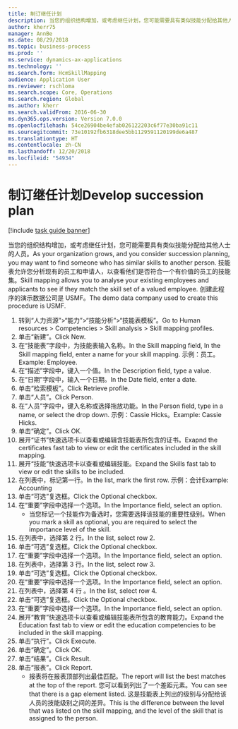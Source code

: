 ```yaml
---
title: 制订继任计划
description: 当您的组织结构增加，或考虑继任计划，您可能需要具有类似技能分配给其他人士的人员。
author: kherr75
manager: AnnBe
ms.date: 08/29/2018
ms.topic: business-process
ms.prod: ''
ms.service: dynamics-ax-applications
ms.technology: ''
ms.search.form: HcmSkillMapping
audience: Application User
ms.reviewer: rschloma
ms.search.scope: Core, Operations
ms.search.region: Global
ms.author: kherr
ms.search.validFrom: 2016-06-30
ms.dyn365.ops.version: Version 7.0.0
ms.openlocfilehash: 54ce26904be4efab026122203c6f77e30ba91c11
ms.sourcegitcommit: 73e10192fb6318dee5bb1129591120199de6a487
ms.translationtype: HT
ms.contentlocale: zh-CN
ms.lasthandoff: 12/20/2018
ms.locfileid: "54934"
---
```

# <a name="develop-succession-plan"></a><span data-ttu-id="19b58-103">制订继任计划</span><span class="sxs-lookup"><span data-stu-id="19b58-103">Develop succession plan</span></span>

[!include [task guide banner](../../includes/task-guide-banner.md)]

<span data-ttu-id="19b58-104">当您的组织结构增加，或考虑继任计划，您可能需要具有类似技能分配给其他人士的人员。</span><span class="sxs-lookup"><span data-stu-id="19b58-104">As your organization grows, and you consider succession planning, you may want to find someone who has similar skills to another person.</span></span>  <span data-ttu-id="19b58-105">技能表允许您分析现有的员工和申请人，以查看他们是否符合一个有价值的员工的技能集。</span><span class="sxs-lookup"><span data-stu-id="19b58-105">Skill mapping allows you to analyse your existing employees and applicants to see if they match the skill set of a valued employee.</span></span> <span data-ttu-id="19b58-106">创建此程序的演示数据公司是 USMF。</span><span class="sxs-lookup"><span data-stu-id="19b58-106">The demo data company used to create this procedure is USMF.</span></span>

1. <span data-ttu-id="19b58-107">转到“人力资源”>“能力”>“技能分析”>“技能表模板”。</span><span class="sxs-lookup"><span data-stu-id="19b58-107">Go to Human resources > Competencies > Skill analysis > Skill mapping profiles.</span></span>
2. <span data-ttu-id="19b58-108">单击“新建”。</span><span class="sxs-lookup"><span data-stu-id="19b58-108">Click New.</span></span>
3. <span data-ttu-id="19b58-109">在“技能表”字段中，为技能表输入名称。</span><span class="sxs-lookup"><span data-stu-id="19b58-109">In the Skill mapping field, In the Skill mapping field, enter a name for your skill mapping.</span></span>  <span data-ttu-id="19b58-110">示例：员工。</span><span class="sxs-lookup"><span data-stu-id="19b58-110">Example: Employee.</span></span>
4. <span data-ttu-id="19b58-111">在“描述”字段中，键入一个值。</span><span class="sxs-lookup"><span data-stu-id="19b58-111">In the Description field, type a value.</span></span>
5. <span data-ttu-id="19b58-112">在“日期”字段中，输入一个日期。</span><span class="sxs-lookup"><span data-stu-id="19b58-112">In the Date field, enter a date.</span></span>
6. <span data-ttu-id="19b58-113">单击“检索模板”。</span><span class="sxs-lookup"><span data-stu-id="19b58-113">Click Retrieve profile.</span></span>
7. <span data-ttu-id="19b58-114">单击“人员”。</span><span class="sxs-lookup"><span data-stu-id="19b58-114">Click Person.</span></span>
8. <span data-ttu-id="19b58-115">在“人员”字段中，键入名称或选择拖放功能。</span><span class="sxs-lookup"><span data-stu-id="19b58-115">In the Person field, type in a name, or select the drop down.</span></span>  <span data-ttu-id="19b58-116">示例：Cassie Hicks。</span><span class="sxs-lookup"><span data-stu-id="19b58-116">Example: Cassie Hicks.</span></span>
9. <span data-ttu-id="19b58-117">单击“确定”。</span><span class="sxs-lookup"><span data-stu-id="19b58-117">Click OK.</span></span>
10. <span data-ttu-id="19b58-118">展开“证书”快速选项卡以查看或编辑含技能表所包含的证书。</span><span class="sxs-lookup"><span data-stu-id="19b58-118">Exapnd the certificates fast tab to view or edit the certificates included in the skill mapping.</span></span>
11. <span data-ttu-id="19b58-119">展开“技能”快速选项卡以查看或编辑技能。</span><span class="sxs-lookup"><span data-stu-id="19b58-119">Expand the Skills fast tab to view or edit the skills to be included.</span></span>
12. <span data-ttu-id="19b58-120">在列表中，标记第一行。</span><span class="sxs-lookup"><span data-stu-id="19b58-120">In the list, mark the first row.</span></span>  <span data-ttu-id="19b58-121">示例：会计</span><span class="sxs-lookup"><span data-stu-id="19b58-121">Example:  Accounting</span></span>
13. <span data-ttu-id="19b58-122">单击“可选”复选框。</span><span class="sxs-lookup"><span data-stu-id="19b58-122">Click the Optional checkbox.</span></span>
14. <span data-ttu-id="19b58-123">在“重要”字段中选择一个选项。</span><span class="sxs-lookup"><span data-stu-id="19b58-123">In the Importance field, select an option.</span></span>
    * <span data-ttu-id="19b58-124">当您标记一个技能作为备选时，您需要选择该技能的重要性级别。</span><span class="sxs-lookup"><span data-stu-id="19b58-124">When you mark a skill as optional, you are required to select the importance level of the skill.</span></span>  
15. <span data-ttu-id="19b58-125">在列表中，选择第 2 行。</span><span class="sxs-lookup"><span data-stu-id="19b58-125">In the list, select row 2.</span></span>
16. <span data-ttu-id="19b58-126">单击“可选”复选框。</span><span class="sxs-lookup"><span data-stu-id="19b58-126">Click the Optional checkbox.</span></span>
17. <span data-ttu-id="19b58-127">在“重要”字段中选择一个选项。</span><span class="sxs-lookup"><span data-stu-id="19b58-127">In the Importance field, select an option.</span></span>
18. <span data-ttu-id="19b58-128">在列表中，选择第 3 行。</span><span class="sxs-lookup"><span data-stu-id="19b58-128">In the list, select row 3.</span></span>
19. <span data-ttu-id="19b58-129">单击“可选”复选框。</span><span class="sxs-lookup"><span data-stu-id="19b58-129">Click the Optional checkbox.</span></span>
20. <span data-ttu-id="19b58-130">在“重要”字段中选择一个选项。</span><span class="sxs-lookup"><span data-stu-id="19b58-130">In the Importance field, select an option.</span></span>
21. <span data-ttu-id="19b58-131">在列表中，选择第 4 行 。</span><span class="sxs-lookup"><span data-stu-id="19b58-131">In the list, select row 4.</span></span>
22. <span data-ttu-id="19b58-132">单击“可选”复选框。</span><span class="sxs-lookup"><span data-stu-id="19b58-132">Click the Optional checkbox.</span></span>
23. <span data-ttu-id="19b58-133">在“重要”字段中选择一个选项。</span><span class="sxs-lookup"><span data-stu-id="19b58-133">In the Importance field, select an option.</span></span>
24. <span data-ttu-id="19b58-134">展开“教育”快速选项卡以查看或编辑技能表所包含的教育能力。</span><span class="sxs-lookup"><span data-stu-id="19b58-134">Expand the Education fast tab to view or edit the education competencies to be included in the skill mapping.</span></span>
25. <span data-ttu-id="19b58-135">单击“执行”。</span><span class="sxs-lookup"><span data-stu-id="19b58-135">Click Execute.</span></span>
26. <span data-ttu-id="19b58-136">单击“确定”。</span><span class="sxs-lookup"><span data-stu-id="19b58-136">Click OK.</span></span>
27. <span data-ttu-id="19b58-137">单击“结果”。</span><span class="sxs-lookup"><span data-stu-id="19b58-137">Click Result.</span></span>
28. <span data-ttu-id="19b58-138">单击“报表”。</span><span class="sxs-lookup"><span data-stu-id="19b58-138">Click Report.</span></span>
    * <span data-ttu-id="19b58-139">报表将在报表顶部列出最佳匹配。</span><span class="sxs-lookup"><span data-stu-id="19b58-139">The report will list the best matches at the top of the report.</span></span>  <span data-ttu-id="19b58-140">您可以看到列出了一个差距元素。</span><span class="sxs-lookup"><span data-stu-id="19b58-140">You can see that there is a gap element listed.</span></span>  <span data-ttu-id="19b58-141">这是技能表上列出的级别与分配给该人员的技能级别之间的差异。</span><span class="sxs-lookup"><span data-stu-id="19b58-141">This is the difference between the level that was listed on the skill mapping, and the level of the skill that is assigned to the person.</span></span>  

